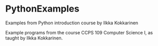 # PythonExamples
Examples from Python introduction course by Ilkka Kokkarinen 

Example programs from the course CCPS 109 Computer Science I, as taught by Ilkka Kokkarinen.
